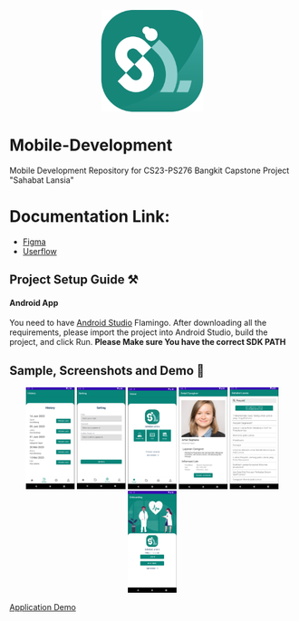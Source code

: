 <p align="center">
  <img src="app/src/main/res/drawable/logo_photo.png" alt="logo sahabat lansia" height="180" />
</p>

# Mobile-Development
Mobile Development Repository for CS23-PS276 Bangkit Capstone Project "Sahabat Lansia"

# Documentation Link:
* [Figma](https://www.figma.com/file/zbVJ5yiJUFHXjzlbGzUXma/Capstone-Project?type=design&node-id=2%3A2&t=WPwY9QCUuHdzGRva-1)
* [Userflow](https://drive.google.com/file/d/1JaIzKzxs-a759vNZvRshgCM6SiwZufLg/view)

## Project Setup Guide ⚒

#### Android App

You need to have [Android Studio](https://developer.android.com/studio) Flamingo. After downloading all the requirements, please import the project into
Android Studio, build the project, and click Run. **Please Make sure You have the correct SDK PATH**

## Sample, Screenshots and Demo 📱
<p align="center">
  <img src="/docs/1.png" alt="screenshot 1" height="180" />
  <img src="/docs/2.png" alt="screenshot 2" height="180" />
  <img src="/docs/3.png" alt="screenshot 3" height="180" />
  <img src="/docs/4.png" alt="screenshot 4" height="180" />
  <img src="/docs/5.png" alt="screenshot 5" height="180" />
  <img src="/docs/6.png" alt="screenshot 6" height="180" />
</p>

[Application Demo](https://drive.google.com/file/d/1j_YrL1YpQaaoI5vSrEIjspDLfQj_92_h/view?usp=sharing)</p>
